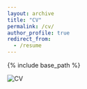```yaml
---
layout: archive
title: "CV"
permalink: /cv/
author_profile: true
redirect_from:
  - /resume
---
```


{% include base_path %}

![CV](/files/gary-hettinger-cv-062024.png)
